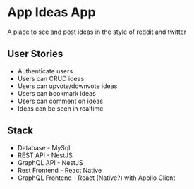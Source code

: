 # App Ideas App
A place to see and post ideas in the style of reddit and twitter

## User Stories
- Authenticate users
- Users can CRUD ideas
- Users can upvote/downvote ideas
- Users can bookmark ideas
- Users can comment on ideas
- Ideas can be seen in realtime

## Stack

- Database - MySql
- REST API - NestJS
- GraphQL API - NestJS
- Rest Frontend - React Native
- GraphQL Frontend - React (Native?) with Apollo Client